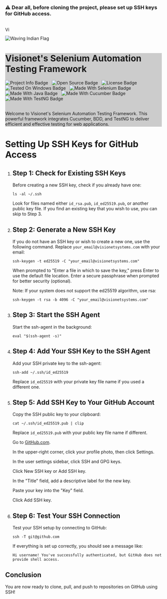 ### ⚠️ **Dear all, before cloning the project, please set up SSH keys for GitHub access.**

<br><a href="https://visionet.com" target="_blank">
    <img src="https://i.ibb.co/jH30PWt/images-1.png" alt="Visionet" width="auto" height="14" style="border: 0;">
</a>
<div>
    <img src="https://i.ibb.co/p0DwV2W/waving-indian-flag-design-with-blue-chakra-1017-23041.png" alt="Waving Indian Flag" width="auto" height= "auto" object-fit= "cover"style="border: 0;">
</div>


<div style="text-align: left; background-color:#ccc; font-weight: 400;">
    <h1>Visionet's Selenium Automation Testing Framework</h1>
    <img src="https://badgen.net/badge/Project/Info/006daf?icon=info" alt="Project Info Badge"> &nbsp;
    <img src="https://badgen.net/badge/Open%20Source/Yes/4caf50?icon=github" alt="Open Source Badge"> &nbsp;
    <img src="https://badgen.net/badge/License/MIT/blue" alt="License Badge"> &nbsp;
    <img src="https://badgen.net/badge/Tested%20On/Windows/00BFFF?icon=windows" alt="Tested On Windows Badge"> &nbsp;
    <img src="https://badgen.net/badge/Made%20With/Selenium/43B02A?icon=selenium" alt="Made With Selenium Badge"> &nbsp;
    <img src="https://badgen.net/badge/Made%20With/Java/007396?icon=java" alt="Made With Java Badge"> &nbsp;
    <img src="https://badgen.net/badge/Made%20With/Cucumber/green" alt="Made With Cucumber Badge">
    <img src="https://badgen.net/badge/Made%20With/TestNG/1F4E78?icon=testng" alt="Made With TestNG Badge"> &nbsp;
    <br/>
    <br><p>Welcome to Visionet's Selenium Automation Testing Framework. This powerful framework integrates Cucumber, BDD, and TestNG to deliver efficient and effective testing for web applications.</p>
 
  
</div>
<h1>Setting Up SSH Keys for GitHub Access</h1>
<ol>
  <li>
    <h2>Step 1: Check for Existing SSH Keys</h2>
    <p>Before creating a new SSH key, check if you already have one:</p>
    <pre><code>ls -al ~/.ssh</code></pre>
    <p>Look for files named either <code>id_rsa.pub</code>, <code>id_ed25519.pub</code>, or another public key file. If you find an existing key that you wish to use, you can skip to Step 3.</p>
  </li>
  <li>
    <h2>Step 2: Generate a New SSH Key</h2>
    <p>If you do not have an SSH key or wish to create a new one, use the following command. Replace <code>your_email@visionetsystems.com</code> with your email:</p>
    <pre><code>ssh-keygen -t ed25519 -C "your_email@visionetsystems.com"</code></pre>
    <p>When prompted to "Enter a file in which to save the key," press Enter to use the default file location. Enter a secure passphrase when prompted for better security (optional).</p>
    <p>Note: If your system does not support the ed25519 algorithm, use rsa:</p>
    <pre><code>ssh-keygen -t rsa -b 4096 -C "your_email@visionetsystems.com"</code></pre>
  </li>
  <li>
    <h2>Step 3: Start the SSH Agent</h2>
    <p>Start the ssh-agent in the background:</p>
    <pre><code>eval "$(ssh-agent -s)"</code></pre>
  </li>
  <li>
    <h2>Step 4: Add Your SSH Key to the SSH Agent</h2>
    <p>Add your SSH private key to the ssh-agent:</p>
    <pre><code>ssh-add ~/.ssh/id_ed25519</code></pre>
    <p>Replace <code>id_ed25519</code> with your private key file name if you used a different one.</p>
  </li>
  <li>
    <h2>Step 5: Add SSH Key to Your GitHub Account</h2>
    <p>Copy the SSH public key to your clipboard:</p>
    <pre><code>cat ~/.ssh/id_ed25519.pub | clip</code></pre>
    <p>Replace <code>id_ed25519.pub</code> with your public key file name if different.</p>
    <p>Go to <a href="https://github.com">GitHub.com</a>.</p>
    <p>In the upper-right corner, click your profile photo, then click Settings.</p>
    <p>In the user settings sidebar, click SSH and GPG keys.</p>
    <p>Click New SSH key or Add SSH key.</p>
    <p>In the "Title" field, add a descriptive label for the new key.</p>
    <p>Paste your key into the "Key" field.</p>
    <p>Click Add SSH key.</p>
  </li>
  <li>
    <h2>Step 6: Test Your SSH Connection</h2>
    <p>Test your SSH setup by connecting to GitHub:</p>
    <pre><code>ssh -T git@github.com</code></pre>
    <p>If everything is set up correctly, you should see a message like:</p>
    <pre><code>Hi username! You've successfully authenticated, but GitHub does not provide shell access.</code></pre>
  </li>
</ol>
<h2>Conclusion</h2>
<p>You are now ready to clone, pull, and push to repositories on GitHub using SSH!</p>
